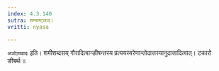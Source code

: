 ```yaml
---
index: 4.3.140
sutra: शम्याष्ट्लञ्।
vritti: nyasa

---
```

`अञोऽपवादः` इति। शमीशब्दसय् गौरादित्वान्ङीषन्तस्य प्रत्ययस्वरेणान्तोदात्तस्यानुदात्तादित्वात्। टकारो ङीबर्थः॥